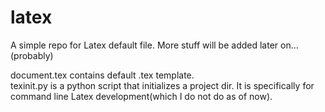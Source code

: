 # latex

A simple repo for Latex default file. More stuff will be added later on...(probably)

document.tex contains default .tex template.\
texinit.py is a python script that initializes a project dir. It is specifically for command line Latex development(which I do not do as of now).
